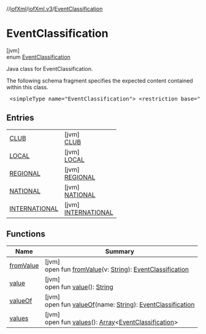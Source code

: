 //[iofXml](../../../index.md)/[iofXml.v3](../index.md)/[EventClassification](index.md)

# EventClassification

[jvm]\
enum [EventClassification](index.md)

<p>Java class for EventClassification. <p>The following schema fragment specifies the expected content contained within this class. <pre> &lt;simpleType name="EventClassification"&gt; &lt;restriction base="{http://www.w3.org/2001/XMLSchema}NMTOKEN"&gt; &lt;enumeration value="International"/&gt; &lt;enumeration value="National"/&gt; &lt;enumeration value="Regional"/&gt; &lt;enumeration value="Local"/&gt; &lt;enumeration value="Club"/&gt; &lt;/restriction&gt; &lt;/simpleType&gt; </pre>

## Entries

| | |
|---|---|
| [CLUB](-c-l-u-b/index.md) | [jvm]<br>[CLUB](-c-l-u-b/index.md) |
| [LOCAL](-l-o-c-a-l/index.md) | [jvm]<br>[LOCAL](-l-o-c-a-l/index.md) |
| [REGIONAL](-r-e-g-i-o-n-a-l/index.md) | [jvm]<br>[REGIONAL](-r-e-g-i-o-n-a-l/index.md) |
| [NATIONAL](-n-a-t-i-o-n-a-l/index.md) | [jvm]<br>[NATIONAL](-n-a-t-i-o-n-a-l/index.md) |
| [INTERNATIONAL](-i-n-t-e-r-n-a-t-i-o-n-a-l/index.md) | [jvm]<br>[INTERNATIONAL](-i-n-t-e-r-n-a-t-i-o-n-a-l/index.md) |

## Functions

| Name | Summary |
|---|---|
| [fromValue](from-value.md) | [jvm]<br>open fun [fromValue](from-value.md)(v: [String](https://docs.oracle.com/javase/8/docs/api/java/lang/String.html)): [EventClassification](index.md) |
| [value](value.md) | [jvm]<br>open fun [value](value.md)(): [String](https://docs.oracle.com/javase/8/docs/api/java/lang/String.html) |
| [valueOf](value-of.md) | [jvm]<br>open fun [valueOf](value-of.md)(name: [String](https://docs.oracle.com/javase/8/docs/api/java/lang/String.html)): [EventClassification](index.md) |
| [values](values.md) | [jvm]<br>open fun [values](values.md)(): [Array](https://kotlinlang.org/api/latest/jvm/stdlib/kotlin/-array/index.html)<[EventClassification](index.md)> |
